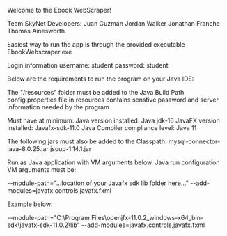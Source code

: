 Welcome to the Ebook WebScraper!

Team SkyNet
Developers:
Juan Guzman
Jordan Walker
Jonathan Franche
Thomas Ainesworth

Easiest way to run the app is through the provided executable EbookWebscraper.exe

Login information 
username: student
password: student


Below are the requirements to run the program on your Java IDE:

The "/resources" folder must be added to the Java Build Path.
config.properties file in resources contains senstive password and server information needed by the program

Must have at minimum: 
Java version installed: Java jdk-16
JavaFX version installed: Javafx-sdk-11.0
Java Compiler compliance level: Java 11

The following jars must also be added to the Classpath:
mysql-connector-java-8.0.25.jar
jsoup-1.14.1.jar

Run as Java application with VM arguments below.
Java run configuration VM arguments must be:

--module-path="...location of your Javafx sdk lib folder here..."
--add-modules=javafx.controls,javafx.fxml

Example below:

--module-path="C:\Program Files\openjfx-11.0.2_windows-x64_bin-sdk\javafx-sdk-11.0.2\lib"
--add-modules=javafx.controls,javafx.fxml
